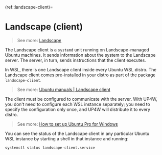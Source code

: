 (ref::landscape-client)=
# Landscape (client)
> See more: [Landscape](ref::landscape)

The Landscape client is a `systemd` unit running on Landscape-managed Ubuntu machines. It sends information about the system to the Landscape server. The server, in turn, sends instructions that the client executes.

In WSL, there is one Landscape client inside every Ubuntu WSL distro. The Landscape client comes pre-installed in your distro as part of the package `landscape-client`.

> See more: [Ubuntu manuals | Landscape client](https://manpages.ubuntu.com/manpages/noble/man1/landscape-client.1.html)

The client must be configured to communicate with the server. With UP4W, you don't need to configure each WSL instance separately; you need to specify the configuration only once, and UP4W will distribute it to every distro.

> See more: [How to set up Ubuntu Pro for Windows](howto::configure-up4w)

You can see the status of the Landscape client in any particular Ubuntu WSL instance by starting a shell in that instance and running:
```bash
systemctl status landscape-client.service
```
